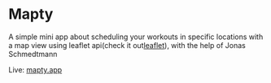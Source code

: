 # Mapty

A simple mini app about scheduling your workouts in specific locations with a map view using leaflet api(check it out[leaflet](https://leafletjs.com)), with the help of Jonas Schmedtmann

Live: [mapty.app](https://mapty-abdomohamad.netlify.app)
